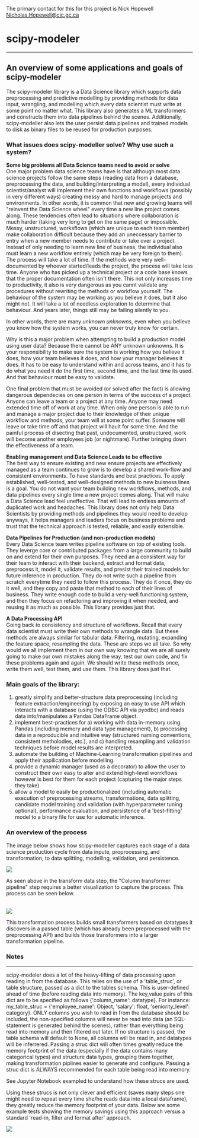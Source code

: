 The primary contact for this for this project is Nick Hopewell  
<Nicholas.Hopewell@cic.gc.ca>    


# scipy-modeler  
--- 
An overview of some applications and goals of scipy-modeler
---
The scipy-modeler library is a Data Science library which supports data preprocessing and predictive modelling by providing methods for data input, wrangling, and modelling which every data scientist must write at some point no matter what. This library also generates a ML transformers and constructs them into data pipelines behind the scenes. Additionally, scipy-modeller also lets the user persist data pipelines and trained models to disk as binary files to be reused for production purposes.   
  
### What issues does scipy-modeller solve? Why use such a system?  

**Some big problems all Data Science teams need to avoid or solve**  
One major problem data science teams have is that although most data science projects follow the same steps (reading data from a database, preprocessing the data, and building/interpreting a model), every individual scientist/analyst will implement their own functions and workflows (possibly in very different ways) creating messy and hard to manage projects and environments. In other words, it is common that new and growing teams will "reinvent the Data Science wheel" every time a new line project comes along. These tendencies often lead to situations where collaboration is much harder (taking very long to get on the same page) or impossible. Messy, unstructured, worksflows (which are unique to each team member) make collaboration difficult because they add an uneccessary barrier to entry when a new member needs to contribute or take over a project. Instead of only needing to learn  new line of business, the individual also must learn a new workflow entirely (which may be very foreign to them). The process will take a lot of time. If the methods were very well-documented by whoever started/leads the project, the process will take less time. Anyone who has picked up a technical project or a code base knows that the proper documentation often isn't there. This not only increases time to productivity, it also is very dangerous as you cannt validate any procedures without rewriting the methods or workflow yourself. The behaviour of the system may be working as you believe it does, but it also might not. It will take a lot of needless exploration to determine that behaviour. And years later, things still may be failing silently to you.  

In other words, there are many *unknown unknowns*, even when you believe you know how the system works, you can never truly know for certain.  

Why is this a major problem when attempting to build a production model using user data? Because there cannot be ANY unknown unknowns. It is your responsibility to make sure the system is working how you believe it does, how your team believes it does, and how your manager believes it does. It has to be easy to understand within and across teams, and it has to do what you need it do the first time, second time, and the last time its used. And that behaviour must be easy to validate.   

One final problem that must be avoided (or solved after the fact) is allowing dangerous dependecies on one person in terms of the success of a project. Anyone can leave a team or a project at any time. Anyone may need extended time off of work at any time. When only one person is able to run and manage a major project due to their knowledge of their unique workflow and methods, your team will at some point suffer. Someone will leave or take time off and that project will hault for some time. And the painful process of disecting that past, undocumented, unstructured, work will become another employees job (or nightmare). Further bringing down the effectiveness of a team.

**Enabling management and Data Science Leads to be effective**  
The best way to ensure existing and new ensure projects are effectively managed as a team continues to grow is to develop a shared work-flow and consistent environments. To have standards and best practices. To apply established, well-tested, and well-designed methods to new buisness lines is a goal. You do not want your team building new workflows, methods, and data pipelines every single time a new project comes along. That will make a Data Science lead feel uneffective. That will lead to endless amounts of duplicated work and headaches. This library does not only help Data Scientists by providing methods and pipelines they would need to develop anyways, it helps managers and leaders focus on business problems and trust that the technical approach is tested, reliable, and easily extensible.  

**Data Pipelines for Production (and non-production models)**  
Every Data Science team writes pipeline software on top of existing tools. They leverge core or contributed packages from a large community to build on and extend for their own purposes. They need an a consistent way for their team to interact with their backend, extract and format data, preprocess it, model it, validate results, and presist their trained models for future inference in production. They do not write such a pipeline from scratch everytime they need to follow this process. They do it once, they do it well, and they copy and paste that method to each of their lines of business. They write enough code to build a very-well functioning system, and then they focus on refactoring and improving it when needed, and reusing it as much as possible. This library provides just that.

**A Data Processing API**  
Going back to consistency and structure of workflows. Recall that every data scientist must write their own methods to wrangle data. But these methods are always similar for tabular data. Filtering, mutating, expanding the feature space, resampling the data. These are steps we all take. So why would we all implement them in our own way knowing that we are all surely going to make our own mistakes along the way, test our own code, and fix these problems again and again. We should write these methods once, write them well, test them, and use them. This library does just that.
  
  
### Main goals of the library:  
1) greatly simplify and better-structure data preprocessing (including feature extraction/engineering) by exposing an easy to use API which interacts with a database (using the ODBC API via pyodbc) and reads data into/manipulates a Pandas DataFrame object.     
2) implement best-practices for a) working with data in-memory using Pandas (including memory and data type management), b) processing data in a reproducible and intuitive way (structured naming conventions, consistent metholodies, etc.), and c) handling resampling and validation techniques before model results are interpreted.    
3) automate the building of Machine-Learning transformation pipelines and apply their appilication before modelling.    
4) provide a dynamic manager (used as a decorator) to allow the user to construct their own easy to alter and extend high-level worrkflows  however is best for them for each project (capturing the major steps they take).   
5) allow a model to easily be productionalized (including automatic execution of preprocessing streams, transformations, data splitting, candidate model training and validation (with hyperparameter tuning optional), performance evaluation, and persistence of a 'best-fitting' model to a binary file for use for automatic inference.   


### An overview of the process  

The image below shows how scipy-modeller captures each stage of a data science production cycle from data inpute, proprocessing, and transformation, to data splitting, modelling, validation, and persistence. 

![](rmpics/2020-01-09-13-15-30.png)
<br/>  

As seen above in the transform data step, the "Column transformer pipeline" step requires a better visualization to capture the process. This process can be seen below.   
<br/>  

![](rmpics/2020-01-09-13-18-44.png)  

This transformation process builds small transformers based on datatypes it discovers in a passed table (which has already been preprocessed with the preprocessing API) and builds those transformers into a larger transformation pipeline.  


### Notes  
--- 
scipy-modeler does a lot of the heavy-lifting of data processing upon reading in from the database. This relies on the use of a 'table_struc', or table structure, passed as a dict to the tables schema. This is user-defined ahead of time (before reading data into memory). The key,value pairs of this dict are to be specified as follows {'column_name': datatype}. For instance: my_table_struc = {'employee_name': Object, 'salary': float, 'seniority_level': category}. ONLY columns you wish to read in from the database should be included, the non-specified columns will never be read into data (an SQL-statement is generated behind the scenes), rather than everything being read into memory and then filtered out later. If no structure is passed, the table schema will default to None, all columns will be read in, and datatypes will be inferrered. Passing a struc dict will often times greatly reduce the memory footprint of the data (especially if the data contains many categorical types) and structure data types, grouping them together, making transformation piplines easier to generate and configure. Passing a struc dict is ALWAYS recommended for each table being read into memory.  

See Jupyter Notebook exampled to understand how these strucs are used.  

Using these strucs is not only clever and efficient (saves many steps one might need to repeat every time she/he reads data into a local dataframe), they greatly reduce the memory footprint of your data.  Below are some example tests showing the memory savings using this approach versus a standard 'read-in, filter and format after' approach.  

![](rmpics/2020-01-15-10-48-51.png)




